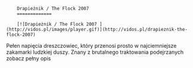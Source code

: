 
        Drapieżnik / The Flock 2007 
        =============
        
        [![Drapieżnik / The Flock 2007 ](http://vidos.pl/images/player.gif)](http://vidos.pl/drapieznik-the-flock-2007)
        
        
 Pełen napięcia dreszczowiec, który przenosi prosto w najciemniejsze zakamarki ludzkiej duszy. Znany z brutalnego traktowania podejrzanych zobacz pełny opis
    
